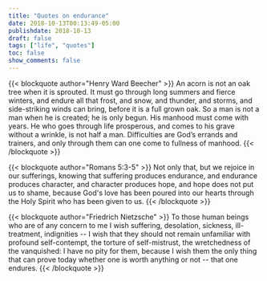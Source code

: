 ```yaml
---
title: "Quotes on endurance"
date: 2018-10-13T00:13:49-05:00
publishdate: 2018-10-13
draft: false
tags: ["life", "quotes"]
toc: false
show_comments: false
---
```


{{< blockquote author="Henry Ward Beecher" >}}
An acorn is not an oak tree when it is sprouted. It must go through long summers and fierce winters, and endure all that frost, and snow, and thunder, and storms, and side-striking winds can bring, before it is a full grown oak. So a man is not a man when he is created; he is only begun. His manhood must come with years. He who goes through life prosperous, and comes to his grave without a wrinkle, is not half a man. Difficulties are God’s errands and trainers, and only through them can one come to fullness of manhood.
{{< /blockquote >}}

{{< blockquote author="Romans 5:3-5" >}}
Not only that, but we rejoice in our sufferings, knowing that suffering produces endurance, and endurance produces character, and character produces hope, and hope does not put us to shame, because God's love has been poured into our hearts through the Holy Spirit who has been given to us.
{{< /blockquote >}}

{{< blockquote author="Friedrich Nietzsche" >}}
To those human beings who are of any concern to me I wish suffering, desolation, sickness, ill-treatment, indignities -- I wish that they should not remain unfamiliar with profound self-contempt, the torture of self-mistrust, the wretchedness of the vanquished: I have no pity for them, because I wish them the only thing that can prove today whether one is worth anything or not -- that one endures.
{{< /blockquote >}}
